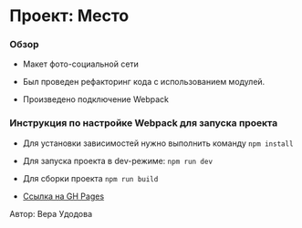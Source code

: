 # Проект: Место

### Обзор

* Макет фото-социальной сети

* Был проведен рефакторинг кода с использованием модулей.
* Произведено подключение Webpack

### Инструкция по настройке Webpack для запуска проекта

* Для установки зависимостей нужно выполнить команду
```npm install```

* Для запуска проекта в dev-режиме:
```npm run dev```

* Для сборки проекта
```npm run build```



* [Ссылка на GH Pages](https://veraudodova.github.io/mesto/)

Автор: Вера Удодова
